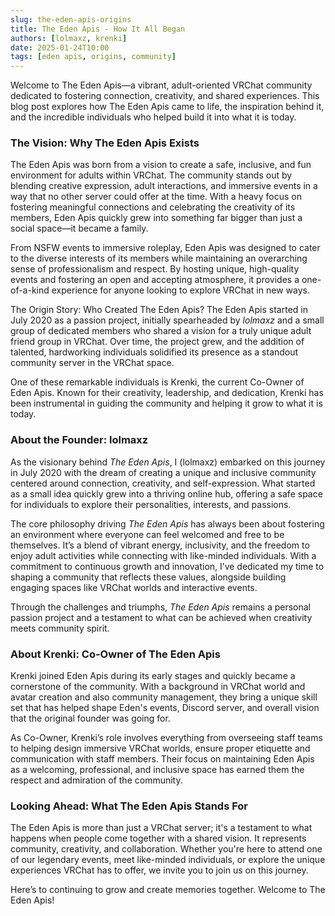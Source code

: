 ```yaml
---
slug: the-eden-apis-origins
title: The Eden Apis - How It All Began
authors: [lolmaxz, krenki]
date: 2025-01-24T10:00
tags: [eden apis, origins, community]
---
```


Welcome to The Eden Apis—a vibrant, adult-oriented VRChat community dedicated to fostering connection, creativity, and shared experiences. This blog post explores how The Eden Apis came to life, the inspiration behind it, and the incredible individuals who helped build it into what it is today.

<!-- truncate -->

### The Vision: Why The Eden Apis Exists

The Eden Apis was born from a vision to create a safe, inclusive, and fun environment for adults within VRChat. The community stands out by blending creative expression, adult interactions, and immersive events in a way that no other server could offer at the time. With a heavy focus on fostering meaningful connections and celebrating the creativity of its members, Eden Apis quickly grew into something far bigger than just a social space—it became a family.

From NSFW events to immersive roleplay, Eden Apis was designed to cater to the diverse interests of its members while maintaining an overarching sense of professionalism and respect. By hosting unique, high-quality events and fostering an open and accepting atmosphere, it provides a one-of-a-kind experience for anyone looking to explore VRChat in new ways.

The Origin Story: Who Created The Eden Apis?
The Eden Apis started in July 2020 as a passion project, initially spearheaded by _lolmaxz_ and a small group of dedicated members who shared a vision for a truly unique adult friend group in VRChat. Over time, the project grew, and the addition of talented, hardworking individuals solidified its presence as a standout community server in the VRChat space.

One of these remarkable individuals is Krenki, the current Co-Owner of Eden Apis. Known for their creativity, leadership, and dedication, Krenki has been instrumental in guiding the community and helping it grow to what it is today.

### About the Founder: lolmaxz

As the visionary behind _The Eden Apis_, I (lolmaxz) embarked on this journey in July 2020 with the dream of creating a unique and inclusive community centered around connection, creativity, and self-expression. What started as a small idea quickly grew into a thriving online hub, offering a safe space for individuals to explore their personalities, interests, and passions.

The core philosophy driving _The Eden Apis_ has always been about fostering an environment where everyone can feel welcomed and free to be themselves. It’s a blend of vibrant energy, inclusivity, and the freedom to enjoy adult activities while connecting with like-minded individuals. With a commitment to continuous growth and innovation, I’ve dedicated my time to shaping a community that reflects these values, alongside building engaging spaces like VRChat worlds and interactive events.

Through the challenges and triumphs, _The Eden Apis_ remains a personal passion project and a testament to what can be achieved when creativity meets community spirit.

### About Krenki: Co-Owner of The Eden Apis

Krenki joined Eden Apis during its early stages and quickly became a cornerstone of the community. With a background in VRChat world and avatar creation and also community management, they bring a unique skill set that has helped shape Eden's events, Discord server, and overall vision that the original founder was going for.

As Co-Owner, Krenki’s role involves everything from overseeing staff teams to helping design immersive VRChat worlds, ensure proper etiquette and communication with staff members. Their focus on maintaining Eden Apis as a welcoming, professional, and inclusive space has earned them the respect and admiration of the community.

### Looking Ahead: What The Eden Apis Stands For

The Eden Apis is more than just a VRChat server; it's a testament to what happens when people come together with a shared vision. It represents community, creativity, and collaboration. Whether you're here to attend one of our legendary events, meet like-minded individuals, or explore the unique experiences VRChat has to offer, we invite you to join us on this journey.

Here’s to continuing to grow and create memories together. Welcome to The Eden Apis!
